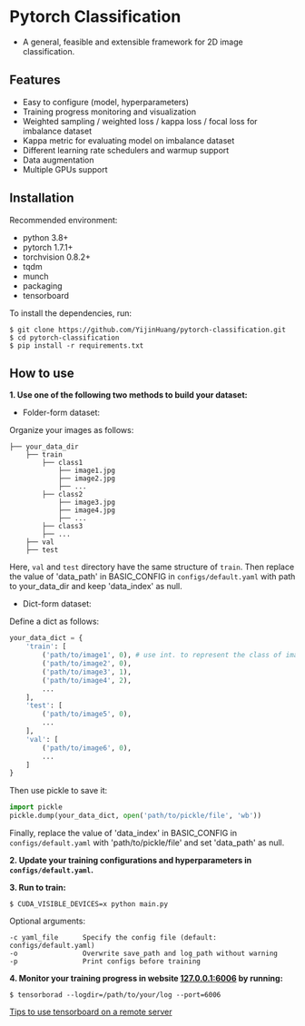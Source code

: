# Pytorch Classification

- A general, feasible and extensible framework for 2D image classification.



## Features

- Easy to configure (model, hyperparameters)
- Training progress monitoring and visualization
- Weighted sampling / weighted loss / kappa loss / focal loss for imbalance dataset
- Kappa metric for evaluating model on imbalance dataset
- Different learning rate schedulers and warmup support
- Data augmentation
- Multiple GPUs support



## Installation

Recommended environment:
- python 3.8+
- pytorch 1.7.1+
- torchvision 0.8.2+
- tqdm
- munch
- packaging
- tensorboard

To install the dependencies, run:
```shell
$ git clone https://github.com/YijinHuang/pytorch-classification.git
$ cd pytorch-classification
$ pip install -r requirements.txt
```



## How to use

**1. Use one of the following two methods to build your dataset:**

- Folder-form dataset:

Organize your images as follows:

```
├── your_data_dir
    ├── train
        ├── class1
            ├── image1.jpg
            ├── image2.jpg
            ├── ...
        ├── class2
            ├── image3.jpg
            ├── image4.jpg
            ├── ...
        ├── class3
        ├── ...
    ├── val
    ├── test
```

Here, `val` and `test` directory have the same structure of  `train`.  Then replace the value of 'data_path' in BASIC_CONFIG in `configs/default.yaml` with path to your_data_dir and keep 'data_index' as null.

- Dict-form dataset:

Define a dict as follows:

```python
your_data_dict = {
    'train': [
        ('path/to/image1', 0), # use int. to represent the class of images (start from 0)
        ('path/to/image2', 0),
        ('path/to/image3', 1),
        ('path/to/image4', 2),
        ...
    ],
    'test': [
        ('path/to/image5', 0),
        ...
    ],
    'val': [
        ('path/to/image6', 0),
        ...
    ]
}
```

Then use pickle to save it:

```python
import pickle
pickle.dump(your_data_dict, open('path/to/pickle/file', 'wb'))
```

Finally, replace the value of 'data_index' in BASIC_CONFIG in `configs/default.yaml` with 'path/to/pickle/file' and set 'data_path' as null.

**2. Update your training configurations and hyperparameters in `configs/default.yaml`.**

**3. Run to train:**

```shell
$ CUDA_VISIBLE_DEVICES=x python main.py
```

Optional arguments:
```
-c yaml_file      Specify the config file (default: configs/default.yaml)
-o                Overwrite save_path and log_path without warning
-p                Print configs before training
```

**4. Monitor your training progress in website [127.0.0.1:6006](127.0.0.1:6006) by running:**

```shell
$ tensorborad --logdir=/path/to/your/log --port=6006
```

[Tips to use tensorboard on a remote server](https://blog.yyliu.net/remote-tensorboard/)